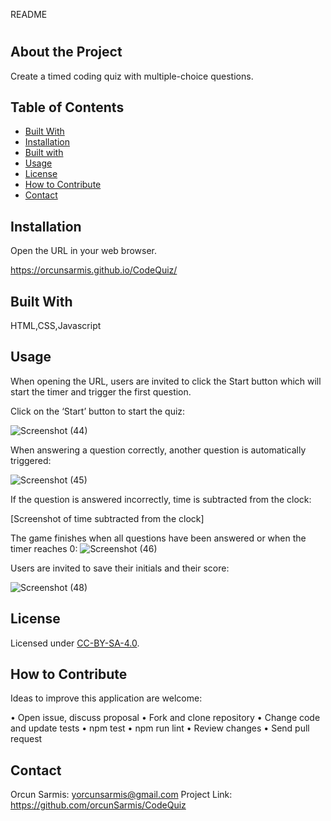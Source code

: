 README 

# <CodeQuiz-OrcunSarmis>

## About the Project

Create a timed coding quiz with multiple-choice questions.

## Table of Contents 

- [Built With](#BuiltWith)
- [Installation](#Installation)
- [Built with](#Builtwith)
- [Usage](#usage)
- [License](#license)
- [How to Contribute](#HowtoContribute)
- [Contact](#Contact)

## Installation

Open the URL in your web browser.

https://orcunsarmis.github.io/CodeQuiz/

## Built With

HTML,CSS,Javascript

## Usage

When opening the URL, users are invited to click the Start button which will start the timer and trigger the first question.

Click on the ‘Start’ button to start the quiz:

![Screenshot (44)](https://user-images.githubusercontent.com/79064464/161537452-e6958ab9-2617-46ea-bea8-3451023b222e.png)


When answering a question correctly, another question is automatically triggered:

 ![Screenshot (45)](https://user-images.githubusercontent.com/79064464/161537651-09bfb2ac-3d9b-4cec-ac64-e2220b1218f7.png)


If the question is answered incorrectly, time is subtracted from the clock:

[Screenshot of time subtracted from the clock]

The game finishes when all questions have been answered or when the timer reaches 0:
![Screenshot (46)](https://user-images.githubusercontent.com/79064464/161560166-292ddc90-dd9d-45a5-b3fb-5bef539e6296.png)



Users are invited to save their initials and their score:

![Screenshot (48)](https://user-images.githubusercontent.com/79064464/161560364-48038f8a-d593-4921-a4e0-78cfa97a0bfb.png)


## License

Licensed under [CC-BY-SA-4.0]( https://choosealicense.com/licenses/cc-by-sa-4.0/).

## How to Contribute

Ideas to improve this application are welcome: 

•	Open issue, discuss proposal
•	Fork and clone repository
•	Change code and update tests
•	npm test
•	npm run lint
•	Review changes
•	Send pull request

## Contact

Orcun Sarmis: yorcunsarmis@gmail.com
Project Link: https://github.com/orcunSarmis/CodeQuiz
